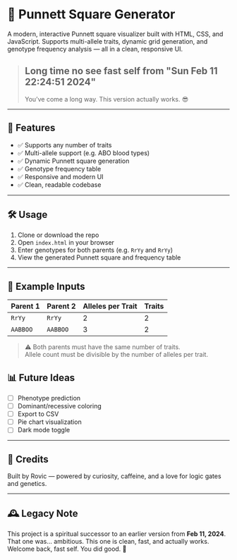 # 🧬 Punnett Square Generator

A modern, interactive Punnett square visualizer built with HTML, CSS, and JavaScript. Supports multi-allele traits, dynamic grid generation, and genotype frequency analysis — all in a clean, responsive UI.

> ## Long time no see fast self from "Sun Feb 11 22:24:51 2024"  
> You’ve come a long way. This version actually works. 😎

---

## 🚀 Features

- ✅ Supports any number of traits
- ✅ Multi-allele support (e.g. ABO blood types)
- ✅ Dynamic Punnett square generation
- ✅ Genotype frequency table
- ✅ Responsive and modern UI
- ✅ Clean, readable codebase

---

## 🛠️ Usage

1. Clone or download the repo
2. Open `index.html` in your browser
3. Enter genotypes for both parents (e.g. `RrYy` and `RrYy`)
4. View the generated Punnett square and frequency table

---

## 🧪 Example Inputs

| Parent 1 | Parent 2 | Alleles per Trait | Traits |
|----------|----------|-------------------|--------|
| `RrYy`   | `RrYy`   | 2                 | 2      |
| `AABBOO` | `AABBOO` | 3                 | 2      |

> ⚠️ Both parents must have the same number of traits.  
> Allele count must be divisible by the number of alleles per trait.

## 📊 Future Ideas

- [ ] Phenotype prediction
- [ ] Dominant/recessive coloring
- [ ] Export to CSV
- [ ] Pie chart visualization
- [ ] Dark mode toggle

---

## 🧠 Credits

Built by Rovic — powered by curiosity, caffeine, and a love for logic gates and genetics.

---

## 🕰️ Legacy Note

This project is a spiritual successor to an earlier version from **Feb 11, 2024**.  
That one was... ambitious. This one is clean, fast, and actually works.  
Welcome back, fast self. You did good. 💪